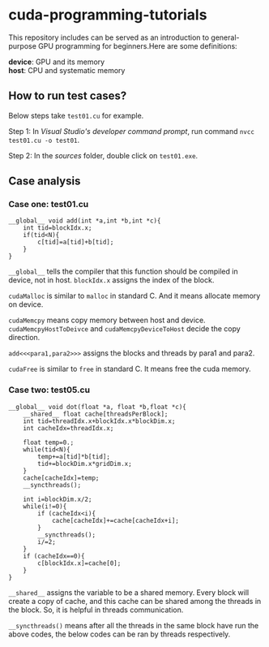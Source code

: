 # cuda-programming-tutorials
This repository includes can be served as an introduction to general-purpose GPU programming for beginners.Here are some definitions: 

**device**: GPU and its memory</br>
**host**: CPU and systematic memory
## How to run test cases?
Below steps take ```test01.cu``` for example.

Step 1: In *Visual Studio's developer command prompt*, run command ```nvcc test01.cu -o test01```.

Step 2: In the *sources* folder, double click on ```test01.exe```.
## Case analysis
### Case one: test01.cu
```
__global__ void add(int *a,int *b,int *c){
	int tid=blockIdx.x;
	if(tid<N){
		c[tid]=a[tid]+b[tid];
	}
}
```
```__global__``` tells the compiler that this function should be compiled in device, not in host. ```blockIdx.x``` assigns the index of the block. 

```cudaMalloc``` is similar to ```malloc``` in standard C. And it means allocate memory on device.

```cudaMemcpy``` means copy memory between host and device. ```cudaMemcpyHostToDeivce``` and ```cudaMemcpyDeviceToHost``` decide the copy direction.

```add<<<para1,para2>>>``` assigns the blocks and threads by para1 and para2.

```cudaFree``` is similar to ```free``` in standard C. It means free the cuda memory.

### Case two: test05.cu
```
__global__ void dot(float *a, float *b,float *c){
	__shared__ float cache[threadsPerBlock];
	int tid=threadIdx.x+blockIdx.x*blockDim.x;
	int cacheIdx=threadIdx.x;

	float temp=0.;
	while(tid<N){
		temp+=a[tid]*b[tid];
		tid+=blockDim.x*gridDim.x;
	}
	cache[cacheIdx]=temp;
	__syncthreads();

	int i=blockDim.x/2;
	while(i!=0){
		if (cacheIdx<i){
			cache[cacheIdx]+=cache[cacheIdx+i];
		}
		__syncthreads();
		i/=2;
	}
	if (cacheIdx==0){
		c[blockIdx.x]=cache[0];
	}
}
```

```__shared__``` assigns the variable to be a shared memory. Every block will create a copy of cache, and this cache can be shared among the threads in the block. So, it is helpful in threads communication.

```__syncthreads()``` means after all the threads in the same block have run the above codes, the below codes can be ran by threads respectively.

